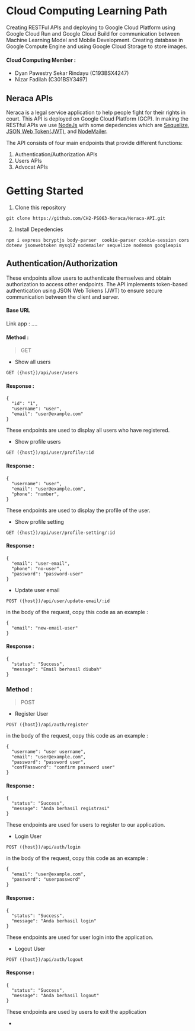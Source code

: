 # Cloud Computing Learning Path

Creating RESTFul APIs and deploying to Google Cloud Platform using Google Cloud Run and Google Cloud Build for communication between Machine Learning Model and Mobile Development. Creating database in Google Compute Engine and using Google Cloud Storage to store images.

#### Cloud Computing Member :
* Dyan Pawestry Sekar Rindayu (C193BSX4247)
* Nizar Fadilah (C301BSY3497)

## Neraca APIs

Neraca is a legal service application to help people fight for their rights in court. This API is deployed on Google Cloud Platform (GCP). In making the RESTful APIs we use [NodeJs](https://nodejs.org/en) with some depedencies which are [Sequelize](https://sequelize.org/), [JSON Web Token(JWT)](https://jwt.io/), and [NodeMailer](https://nodemailer.com/). 

The API consists of four main endpoints that provide different functions:

1. Authentication/Authorization APIs
2. Users APIs
3. Advocat APIs

# Getting Started

1. Clone this repository
```
git clone https://github.com/CH2-PS063-Neraca/Neraca-API.git
```
2. Install Depedencies
```
npm i express bcryptjs body-parser  cookie-parser cookie-session cors dotenv jsonwebtoken mysql2 nodemailer sequelize nodemon googleapis
```

## Authentication/Authorization 
These endpoints allow users to authenticate themselves and obtain authorization to access other endpoints. The API implements token-based authentication using JSON Web Tokens (JWT) to ensure secure communication between the client and server.

#### Base URL

Link app : ....

#### Method :
> GET

* Show all users
```
GET ({host})/api/user/users
```

#### Response : 
```
{
  "id": "1",
  "username": "user",
  "email": "user@example.com"
}
```
These endpoints are used to display all users who have registered.

* Show profile users
```
GET ({host})/api/user/profile/:id
```
#### Response :
```
{
  "username": "user",
  "email": "user@example.com",
  "phone": "number",
}
```
These endpoints are used to display the profile of the user.

* Show profile setting
```
GET ({host})/api/user/profile-setting/:id
```
#### Response : 
```
{
  "email": "user-email",
  "phone": "no-user",
  "password": "password-user"
}
```

* Update user email
```
POST ({host})/api/user/update-email/:id
```
in the body of the request, copy this code as an example : 
```
{
  "email": "new-email-user"
}
```

#### Response : 
```
{
  "status": "Success",
  "message": "Email berhasil diubah"
}
```

















### Method :
> POST

* Register User
```
POST ({host})/api/auth/register
```
in the body of the request, copy this code as an example : 
```
{
  "username": "user username",
  "email": "user@example.com",
  "password": "password user",
  "confPassword": "confirm password user"
}
```

#### Response : 
```
{
  "status": "Success",
  "message": "Anda berhasil registrasi"
}
```
These endpoints are used for users to register to our application.

* Login User
```
POST ({host})/api/auth/login
```
in the body of the request, copy this code as an example :
```
{
  "email": "user@example.com",
  "password": "userpassword"
}
```
#### Response : 
```
{
  "status": "Success",
  "message": "Anda berhasil login"
}
```
These endpoints are used for user login into the application.

* Logout User
```
POST ({host})/api/auth/logout
```
#### Response : 
```
{
  "status": "Success",
  "message": "Anda berhasil logout"
}
```
These endpoints are used by users to exit the application

* 
